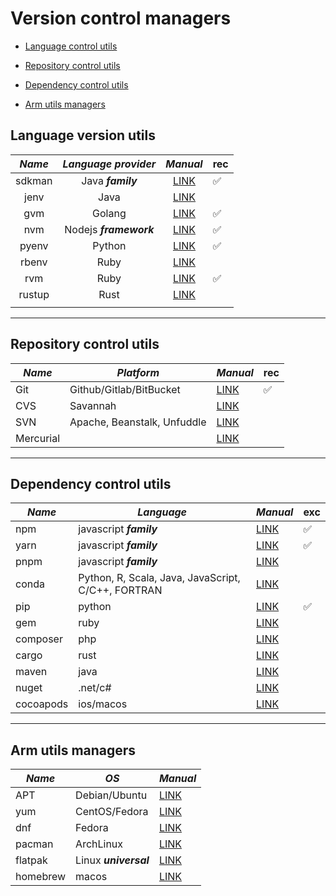 # Version control managers

* [Language control utils](#language-version-utils)

* [Repository control utils](#repository-control-utils)

* [Dependency control utils](#dependency-control-utils)

* [Arm utils managers](#arm-utils-managers)

## Language version utils

| ***Name*** 	| ***Language provider*** 	|                 ***Manual***                 	| rec 	|
|:----------:	|:-----------------------:	|:--------------------------------------------:	|-----	|
| sdkman     	|    Java ***family***    	| [LINK](https://github.com/sdkman/sdkman-cli) 	|  ✅  	|
| jenv       	| Java                    	| [LINK](https://github.com/jenv/jenv)         	|     	|
| gvm        	|          Golang         	| [LINK](https://github.com/moovweb/gvm)       	|  ✅  	|
| nvm        	|  Nodejs ***framework*** 	| [LINK](https://github.com/nvm-sh/nvm)        	|  ✅  	|
| pyenv      	|          Python         	| [LINK](https://github.com/pyenv/pyenv)       	|  ✅  	|
| rbenv      	|           Ruby          	| [LINK](https://github.com/rbenv/rbenv)       	|     	|
| rvm        	|           Ruby          	| [LINK](https://github.com/rvm/rvm)           	|  ✅  	|
| rustup     	|           Rust          	| [LINK](https://github.com/rust-lang/rustup)  	|     	|
|            	|                         	|                                              	|     	|

---

## Repository control utils

| ***Name*** 	| ***Platform***              	| ***Manual***                           	| rec 	|
|------------	|-----------------------------	|----------------------------------------	|-----	|
| Git        	|   Github/Gitlab/BitBucket   	| [LINK](https://git-scm.com/doc)        	|  ✅  	|
| CVS        	|           Savannah          	| [LINK](http://savannah.nongnu.org/)    	|     	|
| SVN        	| Apache, Beanstalk, Unfuddle 	| [LINK](https://subversion.apache.org/) 	|     	|
| Mercurial  	|                             	| [LINK](https://www.mercurial-scm.org/) 	|     	|

---

## Dependency control utils

| ***Name*** 	| ***Language***                                     	| ***Manual***                                       	| exc 	|
|------------	|----------------------------------------------------	|----------------------------------------------------	|-----	|
| npm        	|               javascript ***family***              	| [LINK](https://docs.npmjs.com/about-npm)           	|  ✅  	|
| yarn       	| javascript ***family***                            	| [LINK](https://yarnpkg.com/getting-started)        	|  ✅  	|
| pnpm       	| javascript ***family***                            	| [LINK](https://pnpm.io/motivation)                 	|     	|
| conda      	| Python, R, Scala, Java, JavaScript, C/C++, FORTRAN 	| [LINK](https://docs.conda.io/en/latest/)           	|     	|
| pip        	|                       python                       	| [LINK](https://pip.pypa.io/en/stable/user_guide/)  	|  ✅  	|
| gem        	|                        ruby                        	| [LINK](https://guides.rubygems.org/)               	|     	|
| composer   	|                         php                        	| [LINK](https://getcomposer.org/doc/)               	|     	|
| cargo      	|                        rust                        	| [LINK](https://doc.rust-lang.org/cargo/)           	|     	|
| maven      	|                        java                        	| [LINK](https://maven.apache.org/guides/index.html) 	|     	|
| nuget      	|                       .net/c#                      	| [LINK](https://learn.microsoft.com/en-us/nuget/)   	|     	|
| cocoapods  	|                      ios/macos                     	| [LINK](https://guides.cocoapods.org/)              	|     	|

---

## Arm utils managers

| ***Name*** 	| ***OS***              	| ***Manual***                                                  	|
|------------	|-----------------------	|---------------------------------------------------------------	|
| APT        	| Debian/Ubuntu         	| [LINK](https://manpages.debian.org/stretch/apt/apt.8.en.html) 	|
| yum        	| CentOS/Fedora         	| [LINK](http://yum.baseurl.org/)                               	|
| dnf        	| Fedora                	| [LINK](https://dnf.readthedocs.io/en/latest/)                 	|
| pacman     	| ArchLinux             	| [LINK](https://man.archlinux.org/man/pacman.8)                	|
| flatpak    	| Linux ***universal*** 	| [LINK](https://docs.flatpak.org/en/latest/)                   	|
| homebrew   	| macos                 	| [LINK](https://docs.brew.sh/)                                 	|
